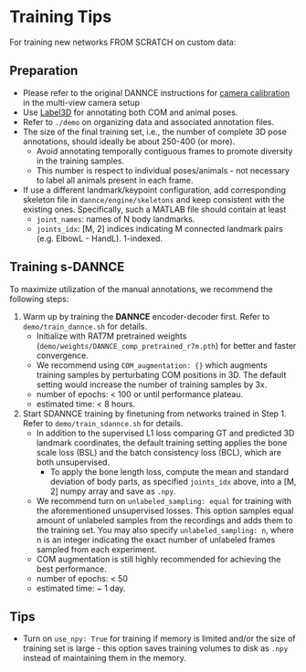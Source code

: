 # Training Tips
For training new networks FROM SCRATCH on custom data:

## Preparation
- Please refer to the original DANNCE instructions for [camera calibration](https://github.com/spoonsso/dannce/tree/master#using-dannce-on-your-data) in the multi-view camera setup
- Use [Label3D](https://github.com/diegoaldarondo/Label3D) for annotating both COM and animal poses. 
- Refer to `./demo` on organizing data and associated annotation files.
- The size of the final training set, i.e., the number of complete 3D pose annotations, should ideally be about 250-400 (or more). 
    - Avoid annotating temporally contiguous frames to promote diversity in the training samples.
    - This number is respect to individual poses/animals - not necessary to label all animals present in each frame. 
- If use a different landmark/keypoint configuration, add corresponding skeleton file in `dannce/engine/skeletons` and keep consistent with the existing ones. Specifically, such a MATLAB file should contain at least
    - `joint_names`: names of N body landmarks.
    - `joints_idx`: [M, 2] indices indicating M connected landmark pairs (e.g. ElbowL - HandL). 1-indexed.

## Training s-DANNCE
To maximize utilization of the manual annotations, we recommend the following steps:

1. Warm up by training the **DANNCE** encoder-decoder first. Refer to `demo/train_dannce.sh` for details.
    - Initialize with RAT7M pretrained weights (`demo/weights/DANNCE_comp_pretrained_r7m.pth`) for better and faster convergence. 
    - We recommend using `COM_augmentation: {}` which augments training samples by perturbating COM positions in 3D. The default setting would increase the number of training samples by 3x.
    - number of epochs: < 100 or until performance plateau.
    - estimated time: < 8 hours.
2. Start SDANNCE training by finetuning from networks trained in Step 1. Refer to `demo/train_sdannce.sh` for details.
    - In addition to the supervised L1 loss comparing GT and predicted 3D landmark coordinates, the default training setting applies the bone scale loss (BSL) and the batch consistency loss (BCL), which are both unsupervised. 
        - To apply the bone length loss, compute the mean and standard deviation of body parts, as specified `joints_idx` above, into a [M, 2] numpy array and save as `.npy`. 
    - We recommend turn on `unlabeled_sampling: equal` for training with the aforementioned unsupervised losses. This option samples equal amount of unlabeled samples from the recordings and adds them to the training set. You may also specify `unlabeled_sampling: n`, where n is an integer indicating the exact number of unlabeled frames sampled from each experiment.
    - COM augmentation is still highly recommended for achieving the best performance.
    - number of epochs: < 50
    - estimated time: ~ 1 day.

## Tips
- Turn on `use_npy: True` for training if memory is limited and/or the size of training set is large - this option saves training volumes to disk as `.npy` instead of maintaining them in the memory.